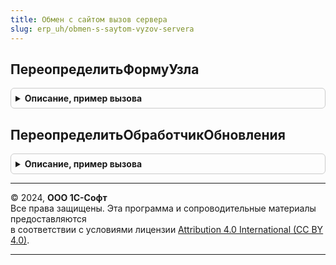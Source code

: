 ```yaml
---
title: Обмен с сайтом вызов сервера
slug: erp_uh/obmen-s-saytom-vyzov-servera
---
```



## ПереопределитьФормуУзла
<details style="margin: 1em 0; padding: 0.5em; border: 1px solid #ccc; border-radius: 6px;">

<summary style="font-weight: bold; cursor: pointer;">Описание, пример вызова</summary>

```bsl

// Устарело. Позволяет переопределить форму узла плана обмена "Обмен с сайтом".
//
// Параметры:
//  ВыбраннаяФорма - Форма - форма узла.
//
Процедура ПереопределитьФормуУзла(ВыбраннаяФорма) Экспорт
```

Пример вызова
```bsl
ОбменССайтомВызовСервера.ПереопределитьФормуУзла(ВыбраннаяФорма) 
```
</details>

## ПереопределитьОбработчикОбновления
<details style="margin: 1em 0; padding: 0.5em; border: 1px solid #ccc; border-radius: 6px;">

<summary style="font-weight: bold; cursor: pointer;">Описание, пример вызова</summary>

```bsl

// Устарело. Позволяет переопределить действия обработчика обновления.
//
// Параметры:
//  ПредставлениеОбработчика - Строка - представление обработчика обновления, вызвавшего процедуру.
//
Процедура ПереопределитьОбработчикОбновления(ПредставлениеОбработчика) Экспорт
```

Пример вызова
```bsl
ОбменССайтомВызовСервера.ПереопределитьОбработчикОбновления(ПредставлениеОбработчика) 
```
</details>

---

© 2024, **ООО 1С-Софт**  
Все права защищены. Эта программа и сопроводительные материалы предоставляются  
в соответствии с условиями лицензии [Attribution 4.0 International (CC BY 4.0)](https://creativecommons.org/licenses/by/4.0/legalcode).

---
